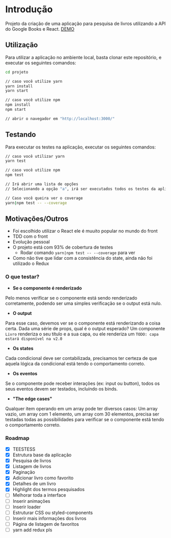 # Introdução
Projeto da criação de uma aplicação para pesquisa de livros utilizando a API do Google Books e React.
[DEMO](https://kuroski.github.io/ReactGoogleBooksProject/)

## Utilização
Para utilizar a aplicação no ambiente local, basta clonar este repositório, e executar os seguintes comandos:
```bash
cd projeto

// caso você utilize yarn
yarn install
yarn start

// caso você utilize npm
npm install
npm start

// abrir o navegador em "http://localhost:3000/"
```

## Testando
Para executar os testes na aplicação, executar os seguintes comandos:
```bash
// caso você utilizar yarn
yarn test

// caso você utilize npm
npm test

// Irá abrir uma lista de opções
// Selecionando a opção "a", irá ser executados todos os testes da aplicação

// Caso você queira ver o coverage
yarn|npm test -- --coverage
``` 

## Motivações/Outros
- Foi escolhido utilizar o React ele é muuito popular no mundo do front
- TDD com o front
- Evolução pessoal
- O projeto está com 93% de cobertura de testes
    - Rodar comando `yarn|npm test -- --coverage` para ver
- Como não tive que lidar com a consistência do state, ainda não foi utilizado o Redux

### O que testar?
- **Se o componente é renderizado**

Pelo menos verificar se o componente está sendo renderizado corretamente, podendo ser uma simples verificação se o output está nulo.
- **O output**

Para esse caso, devemos ver se o componente está renderizando a coisa certa.
Dada uma série de props, qual é o output esperado?
Um componente `Livro` renderiza o seu título e a sua capa, ou ele renderiza um `TODO: capa estará disponível na v2.0`
- **Os states**

Cada condicional deve ser contabilizada, precisamos ter certeza de que aquela lógica da condicional está tendo o comportamento correto.
- **Os eventos**

Se o componente pode receber interações (ex: input ou button), todos os seus eventos devem ser testados, incluíndo os binds.
- **"The edge cases"**

Qualquer item operando em um array pode ter diversos casos: Um array vazio, um array com 1 elemento, um array com 30 elementos, precisa ser testadas todas as possibilidades para verificar se o componente está tendo o comportamento correto.

### Roadmap
- [x] TEESTESS
- [x] Estrutura base da aplicação
- [x] Pesquisa de livros
- [x] Listagem de livros
- [x] Paginação
- [x] Adicionar livro como favorito
- [x] Detalhes de um livro
- [x] Highlight dos termos pesquisados
- [ ] Melhorar toda a interface
- [ ] Inserir animações
- [ ] Inserir loader
- [ ] Estruturar CSS ou styled-components
- [ ] Inserir mais informações dos livros
- [ ] Página de listagem de favoritos
- [ ] yarn add redux pls

